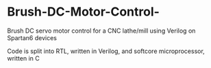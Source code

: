 # Brush-DC-Motor-Control-
Brush DC servo motor control for a CNC lathe/mill using Verilog on Spartan6 devices

Code is split into RTL, written in Verilog, and softcore microprocessor, written in C
